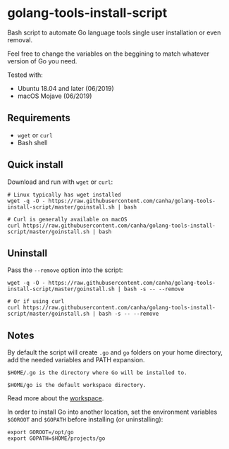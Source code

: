 # golang-tools-install-script

Bash script to automate Go language tools single user installation or even removal.

Feel free to change the variables on the beggining to match whatever version of Go you need.

Tested with:

* Ubuntu 18.04 and later (06/2019)
* macOS Mojave (06/2019)

## Requirements
* `wget` or `curl`
* Bash shell

## Quick install

Download and run with `wget` or `curl`:

```shell
# Linux typically has wget installed
wget -q -O - https://raw.githubusercontent.com/canha/golang-tools-install-script/master/goinstall.sh | bash

# Curl is generally available on macOS
curl https://raw.githubusercontent.com/canha/golang-tools-install-script/master/goinstall.sh | bash
```

## Uninstall

Pass the `--remove` option into the script:
```shell
wget -q -O - https://raw.githubusercontent.com/canha/golang-tools-install-script/master/goinstall.sh | bash -s -- --remove

# Or if using curl
curl https://raw.githubusercontent.com/canha/golang-tools-install-script/master/goinstall.sh | bash -s -- --remove
```

## Notes

By default the script will create `.go` and `go` folders on your home directory, add the needed variables and PATH expansion.

`$HOME/.go is the directory where Go will be installed to.`

`$HOME/go is the default workspace directory.`

Read more about the [workspace](http://golang.org/doc/code.html).

In order to install Go into another location, set the environment variables `$GOROOT` and `$GOPATH` before installing (or uninstalling):
```shell
export GOROOT=/opt/go
export GOPATH=$HOME/projects/go
```

